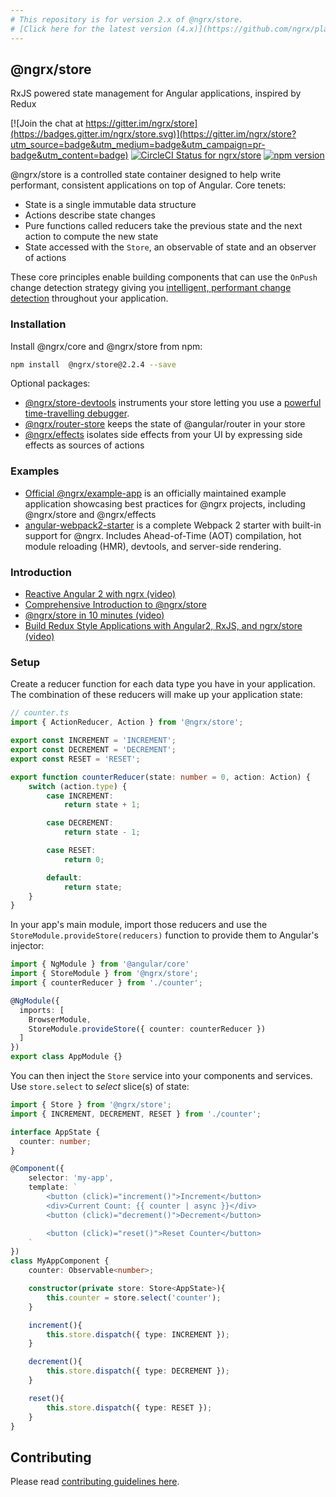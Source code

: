 ```yaml
---
# This repository is for version 2.x of @ngrx/store.
# [Click here for the latest version (4.x)](https://github.com/ngrx/platform)
---
```


## @ngrx/store
RxJS powered state management for Angular applications, inspired by Redux

[![Join the chat at https://gitter.im/ngrx/store](https://badges.gitter.im/ngrx/store.svg)](https://gitter.im/ngrx/store?utm_source=badge&utm_medium=badge&utm_campaign=pr-badge&utm_content=badge)
[![CircleCI Status for ngrx/store](https://circleci.com/gh/ngrx/store.svg?style=shield&circle-token=aea1fc73de3419cd926fc95e627e036113646fd8
)](https://circleci.com/gh/ngrx/store)
[![npm version](https://badge.fury.io/js/%40ngrx%2Fstore.svg)](https://www.npmjs.com/package/@ngrx/store)

@ngrx/store is a controlled state container designed to help write performant, consistent applications
on top of Angular. Core tenets:
- State is a single immutable data structure
- Actions describe state changes
- Pure functions called reducers take the previous state and the next action to compute the new state
- State accessed with the `Store`, an observable of state and an observer of actions

These core principles enable building components that can use the `OnPush` change detection strategy
giving you [intelligent, performant change detection](http://blog.thoughtram.io/angular/2016/02/22/angular-2-change-detection-explained.html#smarter-change-detection)
throughout your application.


### Installation
Install @ngrx/core and @ngrx/store from npm:
```bash
npm install  @ngrx/store@2.2.4 --save
```

Optional packages:
- [@ngrx/store-devtools](https://github.com/ngrx/store-devtools) instruments your store letting you use a
[powerful time-travelling debugger](https://chrome.google.com/webstore/detail/redux-devtools/lmhkpmbekcpmknklioeibfkpmmfibljd?hl=en).
- [@ngrx/router-store](https://github.com/ngrx/router-store) keeps the state of @angular/router in your store
- [@ngrx/effects](https://github.com/ngrx/effects) isolates side effects from your UI by expressing side effects as sources of actions


### Examples
- [Official @ngrx/example-app](https://github.com/ngrx/example-app) is an officially maintained example application showcasing best practices
for @ngrx projects, including @ngrx/store and @ngrx/effects
- [angular-webpack2-starter](https://github.com/qdouble/angular-webpack2-starter) is a complete Webpack 2 starter with built-in support for @ngrx.
Includes Ahead-of-Time (AOT) compilation, hot module reloading (HMR), devtools, and server-side rendering.


### Introduction
- [Reactive Angular 2 with ngrx (video)](https://youtu.be/mhA7zZ23Odw)
- [Comprehensive Introduction to @ngrx/store](https://gist.github.com/btroncone/a6e4347326749f938510)
- [@ngrx/store in 10 minutes (video)](https://egghead.io/lessons/angular-2-ngrx-store-in-10-minutes)
- [Build Redux Style Applications with Angular2, RxJS, and ngrx/store (video)](https://egghead.io/courses/building-a-time-machine-with-angular-2-and-rxjs)


### Setup
Create a reducer function for each data type you have in your application. The combination of these reducers will
make up your application state:

```ts
// counter.ts
import { ActionReducer, Action } from '@ngrx/store';

export const INCREMENT = 'INCREMENT';
export const DECREMENT = 'DECREMENT';
export const RESET = 'RESET';

export function counterReducer(state: number = 0, action: Action) {
	switch (action.type) {
		case INCREMENT:
			return state + 1;

		case DECREMENT:
			return state - 1;

		case RESET:
			return 0;

		default:
			return state;
	}
}
```

In your app's main module, import those reducers and use the `StoreModule.provideStore(reducers)`
function to provide them to Angular's injector:

```ts
import { NgModule } from '@angular/core'
import { StoreModule } from '@ngrx/store';
import { counterReducer } from './counter';

@NgModule({
  imports: [
    BrowserModule,
    StoreModule.provideStore({ counter: counterReducer })
  ]
})
export class AppModule {}
```


You can then inject the `Store` service into your components and services. Use `store.select` to
_select_ slice(s) of state:

```ts
import { Store } from '@ngrx/store';
import { INCREMENT, DECREMENT, RESET } from './counter';

interface AppState {
  counter: number;
}

@Component({
	selector: 'my-app',
	template: `
		<button (click)="increment()">Increment</button>
		<div>Current Count: {{ counter | async }}</div>
		<button (click)="decrement()">Decrement</button>

		<button (click)="reset()">Reset Counter</button>
	`
})
class MyAppComponent {
	counter: Observable<number>;

	constructor(private store: Store<AppState>){
		this.counter = store.select('counter');
	}

	increment(){
		this.store.dispatch({ type: INCREMENT });
	}

	decrement(){
		this.store.dispatch({ type: DECREMENT });
	}

	reset(){
		this.store.dispatch({ type: RESET });
	}
}
```


## Contributing
Please read [contributing guidelines here](https://github.com/ngrx/store/blob/master/CONTRIBUTING.md).

